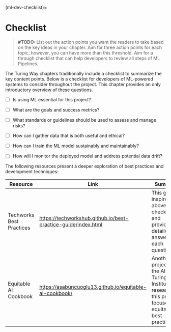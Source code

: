(ml-dev-checklist)=
# Checklist

> **#TODO:**
> List out the action points you want the readers to take based on the key ideas in your chapter.
> Aim for three action points for each topic, however, you can have more than this threshold.
> Aim for a through checklist that can help developers to review all steps of ML Pipelines.

The Turing Way chapters traditionally include a checklist to summarize the key content points. Below is a checklist for developers of ML-powered systems to consider throughout the project. This chapter provides an only introductory overview of these questions.

- [ ] Is using ML essential for this project?
- [ ] What are the goals and success metrics?
- [ ] What standards or guidelines should be used to assess and manage risks?
- [ ] How can I gather data that is both useful and ethical?
- [ ] How can I train the ML model sustainably and maintainably?
- [ ] How will I monitor the deployed model and address potential data drift?


The following resources present a deeper exploration of best practices and development techniques:

| Resource | Link | Summary |
| -------------|----------| ----------|
| Techworks Best Practices | <https://techworkshub.github.io/best-practice-guide/index.html> | This guide inspired the above checklist and provides detailed answers to each question. |
| Equitable AI Cookbook | <https://asabuncuoglu13.github.io/equitable-ai-cookbook/> | Another project by the Alan Turing Institute researchers, this project focuses on equitable AI best practices. |